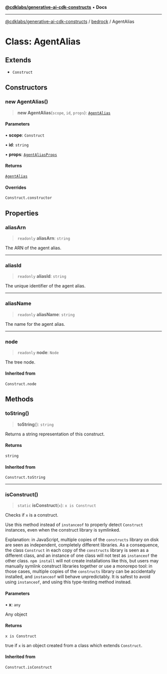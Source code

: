 [**@cdklabs/generative-ai-cdk-constructs**](../../../README.md) • **Docs**

***

[@cdklabs/generative-ai-cdk-constructs](../../../README.md) / [bedrock](../README.md) / AgentAlias

# Class: AgentAlias

## Extends

- `Construct`

## Constructors

### new AgentAlias()

> **new AgentAlias**(`scope`, `id`, `props`): [`AgentAlias`](AgentAlias.md)

#### Parameters

• **scope**: `Construct`

• **id**: `string`

• **props**: [`AgentAliasProps`](../interfaces/AgentAliasProps.md)

#### Returns

[`AgentAlias`](AgentAlias.md)

#### Overrides

`Construct.constructor`

## Properties

### aliasArn

> `readonly` **aliasArn**: `string`

The ARN of the agent alias.

***

### aliasId

> `readonly` **aliasId**: `string`

The unique identifier of the agent alias.

***

### aliasName

> `readonly` **aliasName**: `string`

The name for the agent alias.

***

### node

> `readonly` **node**: `Node`

The tree node.

#### Inherited from

`Construct.node`

## Methods

### toString()

> **toString**(): `string`

Returns a string representation of this construct.

#### Returns

`string`

#### Inherited from

`Construct.toString`

***

### isConstruct()

> `static` **isConstruct**(`x`): `x is Construct`

Checks if `x` is a construct.

Use this method instead of `instanceof` to properly detect `Construct`
instances, even when the construct library is symlinked.

Explanation: in JavaScript, multiple copies of the `constructs` library on
disk are seen as independent, completely different libraries. As a
consequence, the class `Construct` in each copy of the `constructs` library
is seen as a different class, and an instance of one class will not test as
`instanceof` the other class. `npm install` will not create installations
like this, but users may manually symlink construct libraries together or
use a monorepo tool: in those cases, multiple copies of the `constructs`
library can be accidentally installed, and `instanceof` will behave
unpredictably. It is safest to avoid using `instanceof`, and using
this type-testing method instead.

#### Parameters

• **x**: `any`

Any object

#### Returns

`x is Construct`

true if `x` is an object created from a class which extends `Construct`.

#### Inherited from

`Construct.isConstruct`
